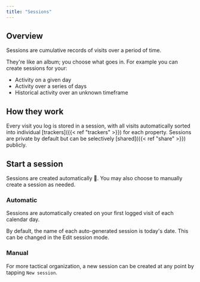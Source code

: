 ```yaml
---
title: "Sessions"
---
```



## Overview

Sessions are cumulative records of visits over a period of time. 

They're like an album; you choose what goes in. For example you can create sessions for your:

* Activity on a given day
* Activity over a series of days
* Historical activity over an unknown timeframe

## How they work

Every visit you log is stored in a session, with all visits automatically sorted into individual [trackers]({{< ref "trackers" >}}) for each property. Sessions are private by default but can be selectively [shared]({{< ref "share" >}}) publicly.


## Start a session

Sessions are created automatically 🙌. You may also choose to manually create a session as needed.


### Automatic
Sessions are automatically created on your first logged visit of each calendar day. 

By default, the name of each auto-generated session is today's date. This can be changed in the Edit session mode.

### Manual

For more tactical organization, a new session can be created at any point by tapping `New session`.